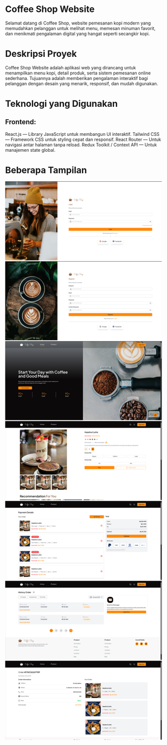 # Coffee Shop Website
Selamat datang di Coffee Shop, website pemesanan kopi modern yang memudahkan pelanggan untuk melihat menu, memesan minuman favorit, dan menikmati pengalaman digital yang hangat seperti secangkir kopi.

# Deskripsi Proyek

Coffee Shop Website adalah aplikasi web yang dirancang untuk menampilkan menu kopi, detail produk, serta sistem pemesanan online sederhana.
Tujuannya adalah memberikan pengalaman interaktif bagi pelanggan dengan desain yang menarik, responsif, dan mudah digunakan.

# Teknologi yang Digunakan
## Frontend:
React.js — Library JavaScript untuk membangun UI interaktif.
Tailwind CSS — Framework CSS untuk styling cepat dan responsif.
React Router — Untuk navigasi antar halaman tanpa reload.
Redux Toolkit / Context API — Untuk manajemen state global.

# Beberapa Tampilan
![alt text](/public/image.png)
![alt text](/public/image-1.png)
![alt text](/public/image-2.png)
![alt text](/public/image-3.png)
![alt text](/public/image-4.png)
![alt text](/public/image-5.png)
![alt text](/public/image-6.png)